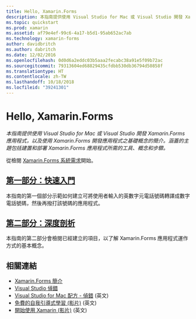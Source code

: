 ```yaml
---
title: Hello, Xamarin.Forms
description: 本指南提供使用 Visual Studio for Mac 或 Visual Studio 開發 Xamarin.Forms 應用程式，以及使用 Xamarin.Forms 開發應用程式之基礎概念的簡介。
ms.topic: quickstart
ms.prod: xamarin
ms.assetid: af79e4ef-99c6-4a17-b5d1-95ab652ac7ab
ms.technology: xamarin-forms
author: davidbritch
ms.author: dabritch
ms.date: 12/02/2016
ms.openlocfilehash: 0d0d6a2eddc03b5aaa2fecabc38a91e5f09b72ac
ms.sourcegitcommit: 79313604ed68829435cfdbb530db36794d50858f
ms.translationtype: HT
ms.contentlocale: zh-TW
ms.lasthandoff: 10/18/2018
ms.locfileid: "39241301"
---
```

# <a name="hello-xamarinforms"></a>Hello, Xamarin.Forms

_本指南提供使用 Visual Studio for Mac 或 Visual Studio 開發 Xamarin.Forms 應用程式，以及使用 Xamarin.Forms 開發應用程式之基礎概念的簡介。涵蓋的主題包括建置和部署 Xamarin.Forms 應用程式所需的工具、概念和步驟。_

從檢閱 [Xamarin.Forms 系統需求](~/cross-platform/get-started/installation/index.md)開始。

## <a name="part-1-quickstartxamarin-formsget-startedhello-xamarin-formsquickstartmd"></a>[第一部分：快速入門](~/xamarin-forms/get-started/hello-xamarin-forms/quickstart.md)

本指南的第一個部分示範如何建立可將使用者輸入的英數字元電話號碼轉譯成數字電話號碼，然後再撥打該號碼的應用程式。

## <a name="part-2-deep-divexamarin-formsget-startedhello-xamarin-formsdeepdivemd"></a>[第二部分：深度剖析](~/xamarin-forms/get-started/hello-xamarin-forms/deepdive.md)

本指南的第二部分會檢閱已經建立的項目，以了解 Xamarin.Forms 應用程式運作方式的基本概念。


## <a name="related-links"></a>相關連結

- [Xamarin.Forms 簡介](~/xamarin-forms/get-started/introduction-to-xamarin-forms.md)
- [Visual Studio 偵錯](http://msdn.microsoft.com/library/k0k771bt%28v=vs.90%29.aspx)
- [Visual Studio for Mac 配方 - 偵錯](https://github.com/xamarin/recipes/tree/master/Recipes/cross-platform/ide/debugging) \(英文\)
- [免費的自我引導式學習 (影片)](https://university.xamarin.com/self-guided) \(英文\)
- [開始使用 Xamarin (影片)](https://developer.xamarin.com/videos/) \(英文\)